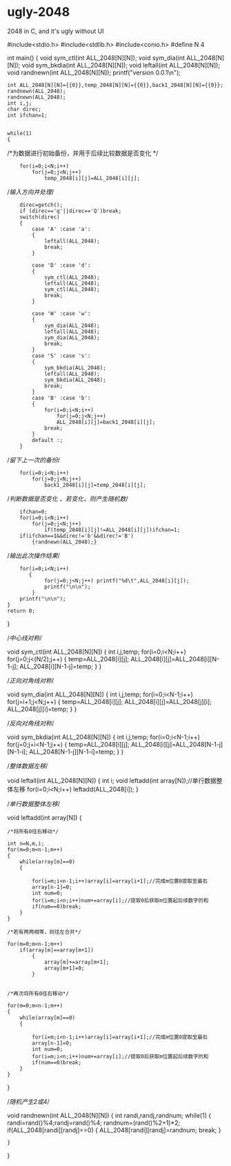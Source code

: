 # ugly-2048
2048 in C, and it's ugly without UI

#include<stdio.h>
#include<stdlib.h>
#include<conio.h>
#define N 4

int main()
{
    void sym_ctl(int ALL_2048[N][N]);
    void sym_dia(int ALL_2048[N][N]);
    void sym_bkdia(int ALL_2048[N][N]);
    void leftall(int ALL_2048[N][N]);
    void randnewn(int ALL_2048[N][N]);
    printf("version 0.0.1\n");

    int ALL_2048[N][N]={{0}},temp_2048[N][N]={{0}},back1_2048[N][N]={{0}};
    randnewn(ALL_2048);
    randnewn(ALL_2048);
    int i,j;
    char direc;
    int ifchan=1;


    while(1)
    {   
    
/*为数据进行初始备份，并用于后续比较数据是否变化  */

        for(i=0;i<N;i++)
            for(j=0;j<N;j++)
                temp_2048[i][j]=ALL_2048[i][j];

/*输入方向并处理*/

        direc=getch();
        if (direc=='q'||direc=='Q')break;
        switch(direc)
        {
            case 'A' :case 'a':
            {
                leftall(ALL_2048);
                break;
            }

            case 'D' :case 'd':
            {
                sym_ctl(ALL_2048);
                leftall(ALL_2048);
                sym_ctl(ALL_2048);
                break;
            }

            case 'W' :case 'w':
            {
                sym_dia(ALL_2048);
                leftall(ALL_2048);
                sym_dia(ALL_2048);
                break;
            }
            case 'S' :case 's':
            {
                sym_bkdia(ALL_2048);
                leftall(ALL_2048);
                sym_bkdia(ALL_2048);
                break;
            }
            case 'B' :case 'b':
            {
                for(i=0;i<N;i++)
                    for(j=0;j<N;j++)
                    ALL_2048[i][j]=back1_2048[i][j];
                break;
            }
            default :;
        }
        
/*留下上一次的备份*/

        for(i=0;i<N;i++)
            for(j=0;j<N;j++)
                back1_2048[i][j]=temp_2048[i][j];

/*判断数据是否变化 ，若变化，则产生随机数*/

        ifchan=0;
        for(i=0;i<N;i++)
            for(j=0;j<N;j++)
                if(temp_2048[i][j]!=ALL_2048[i][j])ifchan=1;
        if(ifchan==1&&direc!='b'&&direc!='B')
            {randnewn(ALL_2048);}

/*输出此次操作结果*/

        for(i=0;i<N;i++)
           {
                for(j=0;j<N;j++) printf("%d\t",ALL_2048[i][j]);
                printf("\n\n");
            }
        printf("\n\n");
    }
    return 0;
}

/*中心线对称*/

void sym_ctl(int ALL_2048[N][N])
{
    int i,j,temp;
    for(i=0;i<N;i++)
        for(j=0;j<(N/2);j++)
        {
            temp=ALL_2048[i][j];
            ALL_2048[i][j]=ALL_2048[i][N-1-j];
            ALL_2048[i][N-1-j]=temp;
        }
}

/*正向对角线对称*/

void sym_dia(int ALL_2048[N][N])
{
    int i,j,temp;
    for(i=0;i<N-1;i++)
        for(j=i+1;j<N;j++)
        {
            temp=ALL_2048[i][j];
            ALL_2048[i][j]=ALL_2048[j][i];
            ALL_2048[j][i]=temp;
        }
}

/*反向对角线对称*/

void sym_bkdia(int ALL_2048[N][N])
{
    int i,j,temp;
    for(i=0;i<N-1;i++)
        for(j=0;j+i<N-1;j++)
        {
            temp=ALL_2048[i][j];
            ALL_2048[i][j]=ALL_2048[N-1-j][N-1-i];
            ALL_2048[N-1-j][N-1-i]=temp;
        }
}

/*整体数据左移*/

void leftall(int ALL_2048[N][N])
{
    int i;
    void leftadd(int array[N]);//单行数据整体左移
    for(i=0;i<N;i++)
        leftadd(ALL_2048[i]);
}

/*单行数据整体左移*/

void leftadd(int array[N])
{

    /*将所有0往右移动*/
    
    int n=N,m,i;
    for(m=0;m<n-1;m++)
    {
        while(array[m]==0)
        {

            for(i=m;i<n-1;i++)array[i]=array[i+1];//完成m位置0提取至最右
            array[n-1]=0;
            int num=0;
            for(i=m;i<n;i++)num+=array[i];//提取0后获取m位置起后续数字的和
            if(num==0)break;
        }
    }

    /*若有两两相等，则往左合并*/
    
    for(m=0;m<n-1;m++)
        if(array[m]==array[m+1])
            {
                array[m]+=array[m+1];
                array[m+1]=0;
            }


    /*再次将所有0往右移动*/
    
    for(m=0;m<n-1;m++)
    {
        while(array[m]==0)
        {

            for(i=m;i<n-1;i++)array[i]=array[i+1];//完成m位置0提取至最右
            array[n-1]=0;
            int num=0;
            for(i=m;i<n;i++)num+=array[i];//提取0后获取m位置起后续数字的和
            if(num==0)break;
        }
    }
}

/*随机产生2或4*/

void randnewn(int ALL_2048[N][N])
{
    int randi,randj,randnum;
    while(1)
    {
        randi=rand()%4;randj=rand()%4;
        randnum=(rand()%2+1)*2;
        if(ALL_2048[randi][randj]==0)
        {
            ALL_2048[randi][randj]=randnum;
            break;
        }

    }
}

